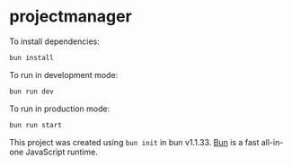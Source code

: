 # projectmanager

To install dependencies:

```bash
bun install
```

To run in development mode:

```bash
bun run dev
```

To run in production mode:

```bash
bun run start
```

This project was created using `bun init` in bun v1.1.33. [Bun](https://bun.sh) is a fast all-in-one JavaScript runtime.
